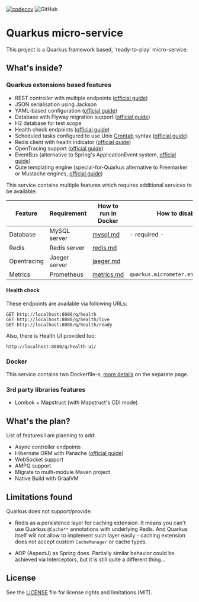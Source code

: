 [![codecov](https://img.shields.io/codecov/c/github/starichkovva/quarkus-micro-service?style=for-the-badge)](https://codecov.io/gh/starichkovva/quarkus-micro-service)
![GitHub](https://img.shields.io/github/license/starichkovva/quarkus-micro-service?label=LICENSE&style=for-the-badge)

Quarkus micro-service
=
This project is a Quarkus framework based, 'ready-to-play' micro-service.

## What's inside?

### Quarkus extensions based features

- REST controller with multiple endpoints ([official guide](https://quarkus.io/guides/rest-json))
- JSON serialisation using Jackson
- YAML-based configuration ([official guide](https://quarkus.io/guides/config-yaml))
- Database with Flyway migration support ([official guide](https://quarkus.io/guides/flyway))
- H2 database for test scope
- Health check endpoints ([official guide](https://quarkus.io/guides/smallrye-health))
- Scheduled tasks configured to use Unix [Crontab](https://crontab.guru/) syntax ([official guide](https://quarkus.io/guides/scheduler-reference))
- Redis client with health indicator ([official guide](https://quarkus.io/guides/redis))
- OpenTracing support ([official guide](https://quarkus.io/guides/opentracing))
- EventBus (alternative to Spring's ApplicationEvent system, [official guide](https://quarkus.io/guides/reactive-event-bus))
- Qute templating engine (special-for-Quarkus alternative to Freemarker or Mustache engines, [official guide](https://quarkus.io/guides/qute-reference))

This service contains multiple features which requires additional services to be available:

| Feature | Requirement | How to run in Docker | How to disable |
|---|---|---|---|
| Database | MySQL server | [mysql.md](/documentation/mysql.md) | - required - |
| Redis | Redis server | [redis.md](/documentation/redis.md) |  |
| Opentracing | Jaeger server | [jaeger.md](/documentation/jaeger.md) | |
| Metrics | Prometheus | [metrics.md](/documentation/prometheus.md) | `quarkus.micrometer.enabled=false` |

#### Health check

These endpoints are available via following URLs:

```
GET http://localhost:8080/q/health
GET http://localhost:8080/q/health/live
GET http://localhost:8080/q/health/ready
```

Also, there is Health UI provided too:

```
http://localhost:8080/q/health-ui/
```

### Docker

This service contains two Dockerfile-s, [more details](/documentation/DOCKER.md) on the separate page.

### 3rd party libraries features

- Lombok + Mapstruct (with Mapstruct's CDI mode)

## What's the plan?

List of features I am planning to add:

- Async controller endpoints
- Hibernate ORM with Panache ([official guide](https://quarkus.io/guides/hibernate-orm-panache))
- WebSocket support
- AMPQ support
- Migrate to multi-module Maven project
- Native Build with GraalVM

## Limitations found

Quarkus does not support/provide:

- Redis as a persistence layer for caching extension. It means you can't use Quarkus `@Cache**` annotations with underlying Redis.
  And Quarkus itself will not allow to implement such layer easily - caching extension does not accept custom `CacheManager` or cache types.

- AOP (AspectJ) as Spring does. Partially similar behavior could be achieved via Interceptors, but it is still quite a different thing...

## License

See the [LICENSE](LICENSE.md) file for license rights and limitations (MIT).
